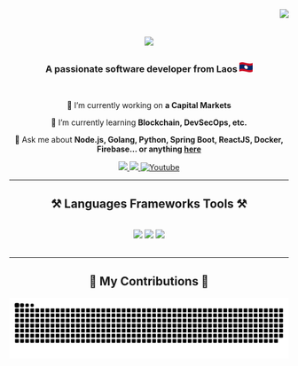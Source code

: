 <img align="right" src="https://visitor-badge.laobi.icu/badge?page_id=kchxng.kchxng" />
<h1 align="center">
    <img src="https://readme-typing-svg.herokuapp.com/?font=Righteous&size=35&center=true&vCenter=true&width=500&height=70&duration=4000&lines=Hi+There!+👋;+I'm+Cheng+XNG!;" />
</h1>
<h3 align="center">A passionate software developer from Laos <img src="Laos.png" height="18" /></h3>
<br/>
<div align="center">
 
 🔭 I’m currently working on **a Capital Markets**
 
 🌱 I’m currently learning **Blockchain, DevSecOps, etc.**

💬 Ask me about **Node.js, Golang, Python, Spring Boot, ReactJS, Docker, Firebase... or anything [here](https://github.com/kchxng/kchxng/issues)**

 </div>

 <div align="center"> 
  <a href="mailto:chengjs2018@gmail.com">
    <img src="https://img.shields.io/badge/Gmail-333333?style=for-the-badge&logo=gmail&logoColor=red" />
  </a>
  <a href="https://linkedin.com/in/cheng-xng-5908b6313" target="_blank">
    <img src="https://img.shields.io/badge/LinkedIn-0077B5?style=for-the-badge&logo=linkedin&logoColor=white" target="_blank" />
  </a>
  <!-- <a href="https://github.com/kchxng?tab=repositories&sort=stargazers">
    <img alt="total stars" title="Total stars on GitHub" src="https://custom-icon-badges.demolab.com/github/stars/kchxng?color=B8B92B&style=for-the-badge&labelColor=959532&logo=star"/></a> -->
     <a href="https://www.youtube.com/@chengcoding"><img alt="Youtube" title="Youtube" src="https://img.shields.io/badge/-Youtube-FF0000?style=for-the-badge&logo=youtube&logoColor=white"/></a>
   <!--
  <a href="https://salesp07.github.io" target="_blank">
     <img src="https://img.shields.io/badge/Portfolio-FF5722?style=for-the-badge&logo=todoist&logoColor=white" target="_blank" />
  </a> -->
</div>

 <hr/>
 
<h2 align="center">⚒️ Languages Frameworks Tools ⚒️</h2>
<br/>
<div align="center">
    <img src="https://skillicons.dev/icons?i=mui,html,css,vuetify,vscode,androidstudio,eclipse,figma,tailwind,git,electron" />
    <img src="https://skillicons.dev/icons?i=nodejs,python,golang,nestjs,dotnet,javascript,typescript,express,spring,flutter,dart,firebase,c,cpp,java,react,nextjs,nuxtjs,fastapi" />
    <img src="https://skillicons.dev/icons?i=linux,sequelize,mongodb,ubuntu,debian,sqlite,postgresql,mysql,redis,aws,vercel,cloudflare,docker,kubernetes,kafka,rabbitmq,prometheus,grafana,nginx" />
    <br>
</div>

<br/>
<hr/>

<div align="center">
  <h2>🐍 My Contributions 🐍</h2>
  <img alt="snake eating my contributions" src="https://raw.githubusercontent.com/salesp07/salesp07/output/github-contribution-grid-snake.svg" />
  
  <br/>
</div>

<!--
<hr/>
<h2 align="center">⚡ Stats ⚡</h2>
<br>
<div align=center>
  <img width=390 src="https://github-readme-streak-stats-salesp07.vercel.app/?user=kchxng&count_private=true&theme=react&border_radius=10" alt="streak stats"/>
  <img width=390 src="https://github-readme-stats-salesp07.vercel.app/api?username=kchxng&count_private=true&show_icons=true&theme=react&rank_icon=github&border_radius=10" alt="readme stats" />
  <br/>
  <img width=325 align="center" src="https://github-readme-stats-salesp07.vercel.app/api/top-langs/?username=kchxng&hide=HTML&langs_count=8&layout=compact&theme=react&border_radius=10&size_weight=0.5&count_weight=0.5&exclude_repo=github-readme-stats" alt="top langs" />
</div>

<br/><br/> -->
